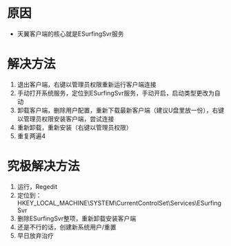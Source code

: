 <!-- TITLE: 故障 0 拨号服务无法启动 -->
<!-- SUBTITLE: 本错误属于天翼校园客户端错误 -->

# 原因

- 天翼客户端的核心就是ESurfingSvr服务

# 解决方法

1. 退出客户端，右键以管理员权限重新运行客户端连接
2. 手动打开系统服务，定位到ESurfingSvr服务，手动开启，启动类型更改为自动
3. 卸载客户端，删除用户配置，重新下载最新客户端（建议U盘里放一份），右键以管理员权限安装客户端，尝试连接
4. 重新卸载，重新安装（右键以管理员权限）
5. 重复两遍4

# 究极解决方法

1. 运行，Regedit
2. 定位到：HKEY_LOCAL_MACHINE\SYSTEM\CurrentControlSet\Services\ESurfingSvr
3. 删除ESurfingSvr整项，重新卸载安装客户端
4. 还是不行的话，创建新系统用户/重置
5. 早日放弃治疗
